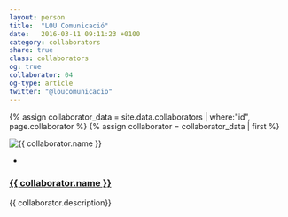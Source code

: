 ```yaml
---
layout: person
title:  "LOU Comunicació"
date:   2016-03-11 09:11:23 +0100
category: collaborators
share: true
class: collaborators
og: true
collaborator: 04
og-type: article
twitter: "@loucomunicacio"
---
```


{% assign collaborator_data = site.data.collaborators | where:"id", page.collaborator %}
{% assign collaborator = collaborator_data | first %}
<div class="speaker">
	<div class="photo-wrapper rounded"><img src="/assets/img/sponsors/{{ collaborator.logo }}" alt="{{ collaborator.name }}" class="img-responsive"></div>
	<ul class="speaker-socials">
		<li><a href="mailto:{{ collaborator.email }}"><span class="fa fa-envelope"></span></a></li>
	</ul>
	<h3 class="name"><a href="{{ collaborator.url }}">{{ collaborator.name }}</a></h3>
	<p class="about text-left">{{ collaborator.description}} </p>
</div>